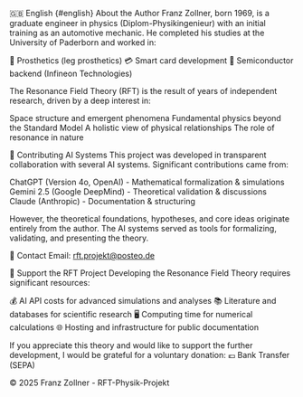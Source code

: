 🇬🇧 English {#english}
About the Author
Franz Zollner, born 1969, is a graduate engineer in physics (Diplom-Physikingenieur) with an initial training as an automotive mechanic. He completed his studies at the University of Paderborn and worked in:

🦿 Prosthetics (leg prosthetics)
💳 Smart card development
🔬 Semiconductor backend (Infineon Technologies)

The Resonance Field Theory (RFT) is the result of years of independent research, driven by a deep interest in:

Space structure and emergent phenomena
Fundamental physics beyond the Standard Model
A holistic view of physical relationships
The role of resonance in nature


🤖 Contributing AI Systems
This project was developed in transparent collaboration with several AI systems.
Significant contributions came from:

ChatGPT (Version 4o, OpenAI) - Mathematical formalization & simulations
Gemini 2.5 (Google DeepMind) - Theoretical validation & discussions
Claude (Anthropic) - Documentation & structuring

However, the theoretical foundations, hypotheses, and core ideas originate entirely from the author. The AI systems served as tools for formalizing, validating, and presenting the theory.

📧 Contact
Email: rft.projekt@posteo.de

🙏 Support the RFT Project
Developing the Resonance Field Theory requires significant resources:

💰 AI API costs for advanced simulations and analyses
📚 Literature and databases for scientific research
🖥️ Computing time for numerical calculations
🌐 Hosting and infrastructure for public documentation

If you appreciate this theory and would like to support the further development, I would be grateful for a voluntary donation:
💶 Bank Transfer (SEPA)

© 2025 Franz Zollner - RFT-Physik-Projekt
